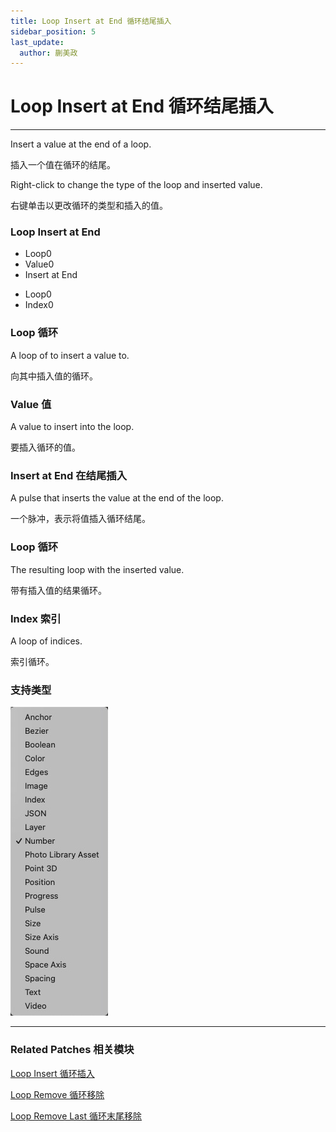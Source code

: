```yaml
---
title: Loop Insert at End 循环结尾插入
sidebar_position: 5
last_update:
  author: 蒯美政
---
```


# Loop Insert at End 循环结尾插入

---

Insert a value at the end of a loop.

插入一个值在循环的结尾。

Right-click to change the type of the loop and inserted value.

右键单击以更改循环的类型和插入的值。

<div className="patch-container">
    <div className="patch loop">
        <h3>Loop Insert at End</h3>
        <ul className="inputs">
            <li>Loop<span>0</span></li>
            <li>Value<span>0</span></li>
            <li>Insert at End<span className="patch-pulse-preview"><span className="dot"></span></span></li>
        </ul>
        <ul className="outputs">
            <li>Loop<span>0</span></li>
            <li>Index<span>0</span></li>
        </ul>
    </div>
</div>

### Loop 循环

A loop of to insert a value to.

向其中插入值的循环。

### Value 值

A value to insert into the loop.

要插入循环的值。

### Insert at End 在结尾插入

A pulse that inserts the value at the end of the loop.

一个脉冲，表示将值插入循环结尾。

### Loop 循环

The resulting loop with the inserted value.

带有插入值的结果循环。

### Index 索引

A loop of indices.

索引循环。

### 支持类型

![Image](./../../../static/img/docs/Loops/loop-insert-at-end-item.png)

---

### Related Patches 相关模块

[Loop Insert 循环插入](./Loop%20Insert.md)

[Loop Remove 循环移除](./Loop%20Remove.md)

[Loop Remove Last 循环末尾移除](./Loop%20Remove%20Last.md)
